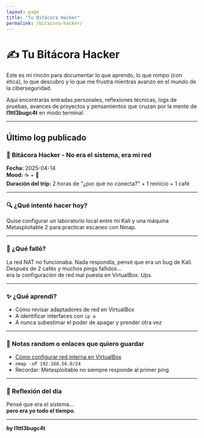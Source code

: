 ```yaml
---
layout: page
title: "Tu Bitácora Hacker"
permalink: /bitacora-hacker/
---
```


# ✍️ Tu Bitácora Hacker

Este es mi rincón para documentar lo que aprendo, lo que rompo (con ética), lo que descubro y lo que me frustra mientras avanzo en el mundo de la ciberseguridad.

Aquí encontrarás entradas personales, reflexiones técnicas, logs de pruebas, avances de proyectos y pensamientos que cruzan por la mente de **l1ttl3bugc4t** en modo terminal.

---

## Último log publicado

### 📅 Bitácora Hacker - No era el sistema, era mi red

**Fecha:** 2025-04-14  
**Mood:** ☕ + 🧠  
**Duración del trip:** 2 horas de "¿por qué no conecta?" + 1 reinicio + 1 café

---

### 🔍 ¿Qué intenté hacer hoy?

Quise configurar un laboratorio local entre mi Kali y una máquina Metasploitable 2 para practicar escaneo con Nmap.

---

### 🐞 ¿Qué falló?

La red NAT no funcionaba. Nada respondía, pensé que era un bug de Kali.  
Después de 2 cafés y muchos pings fallidos…  
era la configuración de red mal puesta en VirtualBox. Ups.

---

### ✨ ¿Qué aprendí?

- Cómo revisar adaptadores de red en VirtualBox  
- A identificar interfaces con `ip a`  
- A nunca subestimar el poder de apagar y prender otra vez

---

### 📎 Notas random o enlaces que quiero guardar

- [Cómo configurar red interna en VirtualBox](https://www.virtualbox.org/manual/ch06.html)
- `nmap -sP 192.168.56.0/24`
- Recordar: Metasploitable no siempre responde al primer ping

---

### 🐾 Reflexión del día

Pensé que era el sistema…  
**pero era yo todo el tiempo.**

---

**by l1ttl3bugc4t**
